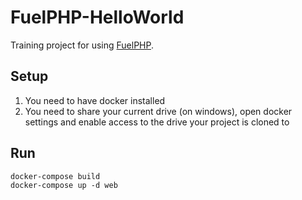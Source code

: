 # FuelPHP-HelloWorld
Training project for using [FuelPHP](http://fuelphp.com/).

## Setup
1. You need to have docker installed
2. You need to share your current drive (on windows), open docker settings and enable access to the drive your project is cloned to

## Run
```
docker-compose build
docker-compose up -d web
```
